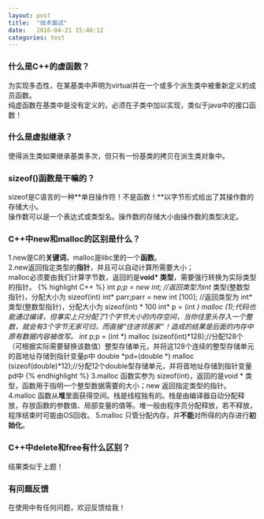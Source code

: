```yaml
---
layout: post
title:  "技术面试"
date:   2016-04-21 15:46:12
categories: test
---
```


### 什么是C++的**虚函数**？  
为实现多态性，在某基类中声明为virtual并在一个或多个派生类中被重新定义的成员函数。  
纯虚函数在基类中是没有定义的，必须在子类中加以实现，类似于java中的接口函数！

### 什么是**虚拟继承**？  
使得派生类如果继承基类多次，但只有一份基类的拷贝在派生类对象中。

### sizeof()函数是干嘛的？  
sizeof是C语言的一种**单目操作符！不是函数！**以字节形式给出了其操作数的存储大小。  
操作数可以是一个表达式或类型名。操作数的存储大小由操作数的类型决定。　
	
### C++中new和malloc的区别是什么？  
1.new是C的**关键词**，malloc是libc里的一个**函数**。  
2.new返回指定类型的**指针**，并且可以自动计算所需要大小；  
malloc必须要由我们计算字节数，返回的是**void* 类型**，需要强行转换为实际类型的指针。
{% highlight C++ %} 
int *p;p = new int; //返回类型为int* 类型(整数型指针)，分配大小为 sizeof(int)
int* parr;parr = new int [100]; //返回类型为 int* 类型(整数型指针)，分配大小为 sizeof(int) * 100
int* p = (int *) malloc (1);代码也能通过编译，但事实上只分配了1个字节大小的内存空间，当你往里头存入一个整数，就会有3个字节无家可归，而直接“住进邻居家”！造成的结果是后面的内存中原有数据内容被改写。
int* p;p = (int *) malloc (sizeof(int)*128);//分配128个（可根据实际需要替换该数值）整型存储单元，并将这128个连续的整型存储单元的首地址存储到指针变量p中
double *pd=(double *) malloc (sizeof(double)*12);//分配12个double型存储单元，并将首地址存储到指针变量pd中
{% endhighlight %}
3.malloc 函数实参为 sizeof(int)，返回的是void * 类型，函数用于指明一个整型数据需要的大小；new 返回指定类型的指针。
4.malloc 函数从**堆**里面获得空间。栈是线程独有的。栈是由编译器自动分配释放，存放函数的参数值、局部变量的值等。堆一般由程序员分配释放，若不释放，程序结束时可能由OS回收。
5.malloc 只管分配内存，并**不能**对所得的内存进行**初始化**。

### C++中delete和free有什么区别？  
结果类似于上题！

### 有问题反馈
在使用中有任何问题，欢迎反馈给我！
